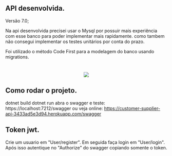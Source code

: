 ﻿## API desenvolvida.

Versão 7.0;

Na api desenvolvida precisei usar o Mysql por possuir mais experiência com esse banco para poder implementar
mais rapidamente. como tambem não consegui implementar os testes unitários por conta do prazo.

Foi utilizado o método Code First para a modelagem do banco usando migrations.

<h1 align="center">
	<img src= "https://ik.imagekit.io/rmoura/image.png?updatedAt=1717086608362">
</h1>

## Como rodar o projeto.

dotnet build
dotnet run
abra o swagger e teste: https://localhost:7212/swagger
ou veja online: https://customer-supplier-api-3433ad5e3d94.herokuapp.com/swagger

## Token jwt.

Crie um usuario em "User/register". Em seguida faça login em "User/login".
Após isso autentique no "Authorize" do swagger copiando somente o token.